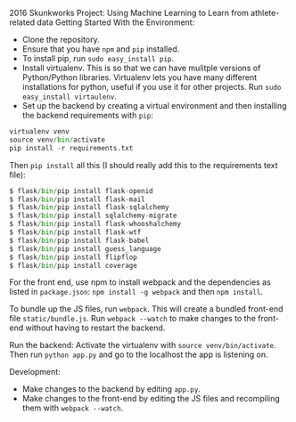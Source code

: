  2016 Skunkworks Project: Using Machine Learning to Learn from athlete-related data
Getting Started With the Environment:
 - Clone the repository.
 - Ensure that you have `npm` and `pip` installed. 
 - To install pip, run `sudo easy_install pip`.
 - Install virtualenv. This is so that we can have mulitple versions of Python/Python libraries. Virtualenv lets you have many different installations for python, useful if you use it for other projects. Run `sudo easy_install virtaulenv`.
 - Set up the backend by creating a virtual environment and then installing the backend requirements with `pip`:
 
 ```python
virtualenv venv
source venv/bin/activate
pip install -r requirements.txt
```

Then `pip install` all this (I should really add this to the requirements text file):
```python
$ flask/bin/pip install flask-openid
$ flask/bin/pip install flask-mail
$ flask/bin/pip install flask-sqlalchemy
$ flask/bin/pip install sqlalchemy-migrate
$ flask/bin/pip install flask-whooshalchemy
$ flask/bin/pip install flask-wtf
$ flask/bin/pip install flask-babel
$ flask/bin/pip install guess_language
$ flask/bin/pip install flipflop
$ flask/bin/pip install coverage
```

For the front end, use npm to install webpack and the dependencies as listed in `package.json`:
`npm install -g webpack` and then `npm install`.


To bundle up the JS files, run `webpack`. This will create a bundled front-end file `static/bundle.js`.
Run `webpack --watch` to make changes to the front-end without having to restart the backend.

Run the backend:
Activate the virtualenv with `source venv/bin/activate`. Then run `python app.py` and go to the localhost the app is listening on. 

Development: 
- Make changes to the backend by editing `app.py`. 
- Make changes to the front-end by editing the JS files and recompiling them with `webpack --watch`.
